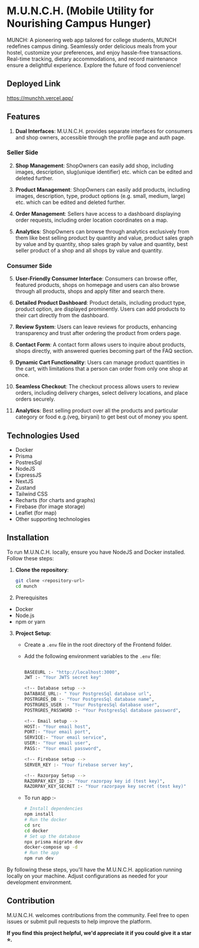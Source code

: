 # M.U.N.C.H. (Mobile Utility for Nourishing Campus Hunger)

MUNCH: A pioneering web app tailored for college students, MUNCH redefines campus dining. Seamlessly order delicious meals from your hostel, customize your preferences, and enjoy hassle-free transactions. Real-time tracking, dietary accommodations, and record maintenance ensure a delightful experience. Explore the future of food convenience!

## Deployed Link

https://munchh.vercel.app/

## Features

1. **Dual Interfaces**: M.U.N.C.H. provides separate interfaces for consumers and shop owners, accessible through the profile page and auth page.

### Seller Side

2. **Shop Management**: ShopOwners can easily add shop, including images, description, slug(unique identifier) etc. which can be edited and deleted further.

2. **Product Management**: ShopOwners can easily add products, including images, description, type, product options (e.g. small, medium, large) etc. which can be edited and deleted further.

3. **Order Management**: Sellers have access to a dashboard displaying order requests, including order location coordinates on a map.

4. **Analytics**: ShopOwners can browse through analytics exclusively from them like best selling product by quantity and value, product sales graph by value and by quantity, shop sales graph by value and quantity, best seller product of a shop and all shops by value and quantity.

### Consumer Side

5. **User-Friendly Consumer Interface**: Consumers can browse offer, featured products, shops on homepage and users can also browse through all products, shops and apply filter and search there.

6. **Detailed Product Dashboard**: Product details, including product type, product option, are displayed prominently. Users can add products to their cart directly from the dashboard.

7. **Review System**: Users can leave reviews for products, enhancing transparency and trust after ordering the product from orders page.

8. **Contact Form**: A contact form allows users to inquire about products, shops directly, with answered queries becoming part of the FAQ section.

9. **Dynamic Cart Functionality**: Users can manage product quantities in the cart, with limitations that a person can order from only one shop at once.

10. **Seamless Checkout**: The checkout process allows users to review orders, including delivery charges, select delivery locations, and place orders securely.

11. **Analytics**: Best selling product over all the products and particular category or food e.g.(veg, biryani) to get best out of money you spent.

## Technologies Used

- Docker
- Prisma
- PostresSql
- NodeJS
- ExpressJS
- NextJS
- Zustand
- Tailwind CSS
- Recharts (for charts and graphs)
- Firebase (for image storage)
- Leaflet (for map)
- Other supporting technologies

## Installation

To run M.U.N.C.H. locally, ensure you have NodeJS and Docker installed. Follow these steps:

1. **Clone the repository**:
    ```bash
    git clone <repository-url>
    cd munch
    ```
2. Prerequisites

- Docker
- Node.js
- npm or yarn

3. **Project Setup**:
    - Create a `.env` file in the root directory of the Frontend folder.
    - Add the following environment variables to the `.env` file:
        ```bash

        BASEEURL :- "http://localhost:3000",
        JWT :- "Your JWTS secret key"

        <!-- Database setup -->
        DATABASE_URL:- " Your PostgresSql database url",
        POSTRGRES_DB :- "Your PostgresSql database name",
        POSTRGRES_USER :- "Your PostgresSql database user",
        POSTRGRES_PASSWORD :- "Your PostgresSql database password",

        <!-- Email setup -->
        HOST:- "Your email host",
        PORT:- "Your email port",
        SERVICE:- "Your email service",
        USER:- "Your email user",
        PASS:- "Your email password",

        <!-- Firebase setup -->
        SERVER_KEY :- "Your firebase server key",

        <!-- Razorpay Setup -->
        RAZORPAY_KEY_ID :- "Your razorpay key id (test key)",
        RAZORPAY_KEY_SECRET :- "Your razorpaye key secret (test key)"
        ```



    - To run app :-
        ```bash
        # Install dependencies
        npm install
        # Run the docker
        cd src
        cd docker
        # Set up the database
        npx prisma migrate dev
        docker-compose up -d
        # Run the app
        npm run dev
        ```

By following these steps, you'll have the M.U.N.C.H. application running locally on your machine. Adjust configurations as needed for your development environment.

## Contribution

M.U.N.C.H. welcomes contributions from the community. Feel free to open issues or submit pull requests to help improve the platform.


**If you find this project helpful, we'd appreciate it if you could give it a star ⭐.**
